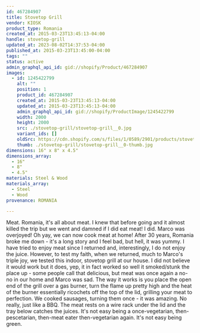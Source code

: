 ```yaml
---
id: 467284907
title: Stovetop Grill
vendor: KIOSK
product_type: Romania
created_at: 2015-03-23T13:45:13-04:00
handle: stovetop-grill
updated_at: 2023-08-02T14:37:53-04:00
published_at: 2015-03-23T13:45:00-04:00
tags: ""
status: active
admin_graphql_api_id: gid://shopify/Product/467284907
images:
  - id: 1245422799
    alt: ""
    position: 1
    product_id: 467284907
    created_at: 2015-03-23T13:45:13-04:00
    updated_at: 2015-03-23T13:45:13-04:00
    admin_graphql_api_id: gid://shopify/ProductImage/1245422799
    width: 2000
    height: 2000
    src: ./stovetop-grill/stovetop-grill__0.jpg
    variant_ids: []
    oldSrc: https://cdn.shopify.com/s/files/1/0589/2901/products/stovetop_grill.jpeg?v=1427132713
    thumb: ./stovetop-grill/stovetop-grill__0-thumb.jpg
dimensions: 16" x 8" x 4.5"
dimensions_array:
  - 16"
  - 8"
  - 4.5"
materials: Steel & Wood
materials_array:
  - Steel
  - Wood
provenance: ROMANIA

---
```


Meat. Romania, it's all about meat. I knew that before going and it almost killed the trip but we went and damned if I did eat meat! I did. Marco was overjoyed! Oh yay, we can now cook meat at home! After 30 years, Romania broke me down - it's a long story and I feel bad, but hell, it was yummy. I have tried to enjoy meat since I returned and, interestingly, I do not enjoy the juice. However, to test my faith, when we returned, much to Marco's triple joy, we tested this indoor, stovetop grill at our house. I did not believe it would work but it does, yep, it in fact worked so well it smoked/stunk the place up - some people call that delicious, but meat was once again a no-no in our home and Marco was sad. The way it works is you place the open end of the grill over a gas burner, turn the flame up pretty high and the heat of the burner essentially ricochets off the top of the lid, grilling your meat to perfection. We cooked sausages, turning them once - it was amazing. No really, just like a BBQ. The meat rests on a wire rack under the lid and the tray below catches the juices. It's not easy being a once-vegetarian, then-pescetarian, then-meat eater then-vegetarian again. It's not easy being green.